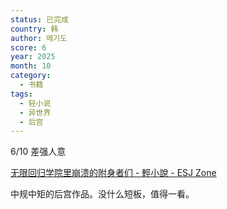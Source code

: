```yaml
---
status: 已完成
country: 韩
author: 메기도
score: 6
year: 2025
month: 10
category:
  - 书籍
tags:
  - 轻小说
  - 异世界
  - 后宫
---
```

6/10 差强人意

[无限回归学院里崩溃的附身者们 - 輕小說 - ESJ Zone](https://www.esjzone.one/detail/1753631444.html)

中规中矩的后宫作品。没什么短板，值得一看。

